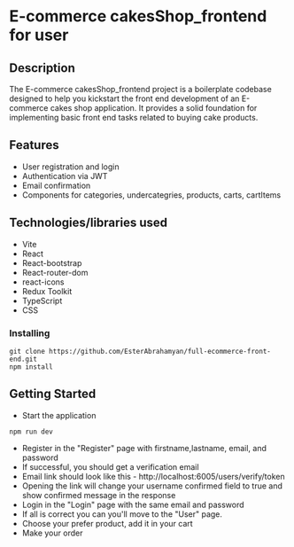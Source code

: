 # E-commerce cakesShop_frontend for user

## Description

The E-commerce cakesShop_frontend project is a boilerplate codebase designed to help you kickstart the front end development of an E-commerce cakes shop application. It provides a solid foundation for implementing basic front end tasks related to buying cake products.

## Features

* User registration and login
* Authentication via JWT
* Email confirmation
* Components for categories, undercategries, products, carts, cartItems


## Technologies/libraries used

 * Vite
 * React
 * React-bootstrap
 * React-router-dom
 * react-icons
 * Redux Toolkit
 * TypeScript
 * CSS
 
 


                                   
### Installing

```
git clone https://github.com/EsterAbrahamyan/full-ecommerce-front-end.git
npm install

```

## Getting Started


* Start the application
```
npm run dev

```
* Register in the "Register" page with firstname,lastname, email, and password 
* If successful, you should get a verification email
* Email link should look like this - http://localhost:6005/users/verify/token
* Opening the link will change your username confirmed field to true and show confirmed message in the response
* Login in the "Login" page with the same email and password
* If all is correct you can you'll move to the "User" page.
* Choose your prefer product, add it in your cart
* Make your order


